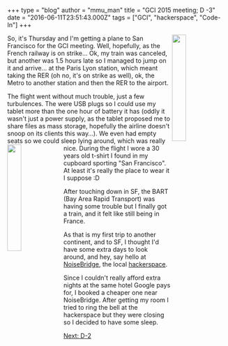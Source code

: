 +++
type = "blog"
author = "mmu_man"
title = "GCI 2015 meeting; D -3"
date = "2016-06-11T23:51:43.000Z"
tags = ["GCI", "hackerspace", "Code-In"]
+++

<img align="right" width="25%" height="25%" src="/files/DSCN4554.JPG" />So, it's Thursday and I'm getting a plane to San Francisco for the GCI meeting. Well, hopefully, as the French railway is on strike… Ok, my train was canceled, but another was 1.5 hours late so I managed to jump on it and arrive… at the Paris Lyon station, which meant taking the RER (oh no, it's on strike as well), ok, the Metro to another station and then the RER to the airport.
<!--break-->
The flight went without much trouble, just a few turbulences. The were USB plugs so I could use my tablet more than the one hour of battery it has (oddly it wasn't just a power supply, as the tablet proposed me to share files as mass storage, hopefully the airline doesn't snoop on its clients this way…). We even had empty seats so we could sleep lying around, which was really nice.
<img align="left" width="25%" height="25%" src="/files/DSCN4561.JPG" />During the flight I wore a 30 years old t-shirt I found in my cupboard sporting "San Francisco". At least it's really the place to wear it I suppose :D

After touching down in SF, the BART (Bay Area Rapid Transport) was having some trouble but I finally got a train, and it felt like still being in France.

As that is my first trip to another continent, and to SF, I thought I'd have some extra days to look around, and hey, say hello at <a href="https://noisebridge.net/">NoiseBridge</a>, the local <a href="https://en.wikipedia.org/wiki/Hackerspace">hackerspace</a>.

Since I couldn't really afford extra nights at the same hotel Google pays for, I booked a cheaper one near NoiseBridge. After getting my room I tried to ring the bell at the hackerspace but they were closing so I decided to have some sleep.

<a href="/blog/mmu_man/2016-06-12_gci_2015_meeting_d_2">Next: D-2</a>